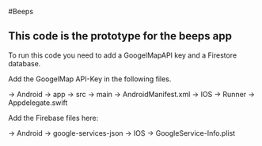 #Beeps

 ## This code is the prototype for the beeps app
 
To run this code you need to add a GoogelMapAPI key and a Firestore database.

<p>
Add the GoogelMap API-Key in the following files.

-> Android -> app -> src -> main -> AndroidManifest.xml
-> IOS -> Runner -> Appdelegate.swift
</p>

<p>
Add the Firebase files here:

-> Android -> google-services-json
-> IOS -> GoogleService-Info.plist
</p>

